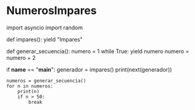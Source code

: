 # NumerosImpares

import asyncio
import random

def impares():
    yield "Impares"

def generar_secuencia():
    numero = 1
    while True:
        yield numero
        numero = numero + 2

if __name__ == "__main__":
    generador = impares()
    print(next(generador))

    numeros = generar_secuencia()
    for n in numeros:
        print(n)
        if n > 50:
            break
